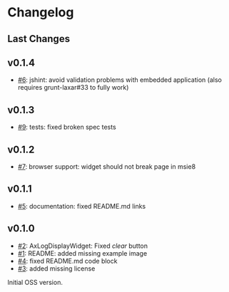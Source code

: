 # Changelog

## Last Changes


## v0.1.4

- [#6](https://github.com/LaxarJS/ax-developer-tools-widget/issues/6): jshint: avoid validation problems with embedded application (also requires grunt-laxar#33 to fully work)


## v0.1.3

- [#9](https://github.com/LaxarJS/ax-developer-tools-widget/issues/9): tests: fixed broken spec tests


## v0.1.2

- [#7](https://github.com/LaxarJS/ax-developer-tools-widget/issues/7): browser support: widget should not break page in msie8


## v0.1.1

- [#5](https://github.com/LaxarJS/ax-developer-tools-widget/issues/5): documentation: fixed README.md links


## v0.1.0

- [#2](https://github.com/LaxarJS/ax-developer-tools-widget/issues/2): AxLogDisplayWidget: Fixed _clear_ button
- [#1](https://github.com/LaxarJS/ax-developer-tools-widget/issues/1): README: added missing example image
- [#4](https://github.com/LaxarJS/ax-developer-tools-widget/issues/4): fixed README.md code block
- [#3](https://github.com/LaxarJS/ax-developer-tools-widget/issues/3): added missing license

Initial OSS version.
